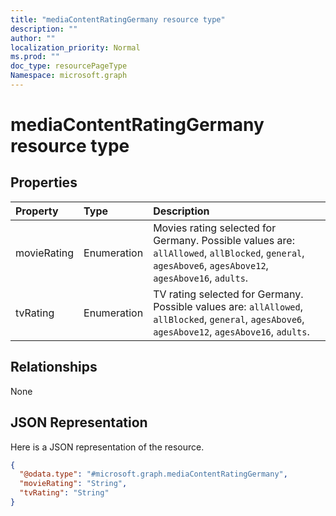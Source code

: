 ```yaml
---
title: "mediaContentRatingGermany resource type"
description: ""
author: ""
localization_priority: Normal
ms.prod: ""
doc_type: resourcePageType
Namespace: microsoft.graph
---
```



# mediaContentRatingGermany resource type



## Properties
|Property|Type|Description|
|:---|:---|:---|
|movieRating|Enumeration|Movies rating selected for Germany. Possible values are: `allAllowed`, `allBlocked`, `general`, `agesAbove6`, `agesAbove12`, `agesAbove16`, `adults`.|
|tvRating|Enumeration|TV rating selected for Germany. Possible values are: `allAllowed`, `allBlocked`, `general`, `agesAbove6`, `agesAbove12`, `agesAbove16`, `adults`.|

## Relationships
None

## JSON Representation
Here is a JSON representation of the resource.
<!-- {
  "blockType": "resource",
  "@odata.type": "microsoft.graph.mediaContentRatingGermany"
}
-->
``` json
{
  "@odata.type": "#microsoft.graph.mediaContentRatingGermany",
  "movieRating": "String",
  "tvRating": "String"
}
```

